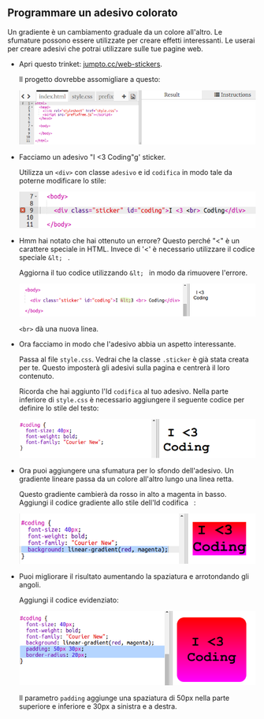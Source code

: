 ## Programmare un adesivo colorato

Un gradiente è un cambiamento graduale da un colore all'altro. Le sfumature possono essere utilizzate per creare effetti interessanti. Le userai per creare adesivi che potrai utilizzare sulle tue pagine web.

+ Apri questo trinket: <a href="http://jumpto.cc/web-stickers" target="_blank">jumpto.cc/web-stickers</a>.
    
    Il progetto dovrebbe assomigliare a questo:
    
    ![screenshot](images/stickers-starter.png)

+ Facciamo un adesivo "I <3 Coding"g' sticker.
    
    Utilizza un `<div>` con classe `adesivo` e id `codifica` in modo tale da poterne modificare lo stile:
    
    ![screenshot](images/stickers-coding-error.png)

+ Hmm hai notato che hai ottenuto un errore? Questo perché "<" è un carattere speciale in HTML. Invece di '<' è necessario utilizzare il codice speciale `&lt; ` .
    
    Aggiorna il tuo codice utilizzando `&lt; ` in modo da rimuovere l'errore.
    
    ![screenshot](images/stickers-coding-fixed.png)
    
    `<br>` dà una nuova linea.

+ Ora facciamo in modo che l'adesivo abbia un aspetto interessante.
    
    Passa al file `style.css`. Vedrai che la classe `.sticker` è già stata creata per te. Questo imposterà gli adesivi sulla pagina e centrerà il loro contenuto.
    
    Ricorda che hai aggiunto l'Id `codifica` al tuo adesivo. Nella parte inferiore di `style.css` è necessario aggiungere il seguente codice per definire lo stile del testo:
    
    ![screenshot](images/stickers-coding-font.png)

+ Ora puoi aggiungere una sfumatura per lo sfondo dell'adesivo. Un gradiente lineare passa da un colore all'altro lungo una linea retta.
    
    Questo gradiente cambierà da rosso in alto a magenta in basso. Aggiungi il codice gradiente allo stile dell'Id codifica ` `:
    
    ![screenshot](images/stickers-coding-gradient.png)

+ Puoi migliorare il risultato aumentando la spaziatura e arrotondando gli angoli.
    
    Aggiungi il codice evidenziato:
    
    ![screenshot](images/stickers-coding-padding.png)
    
    Il parametro `padding` aggiunge una spaziatura di 50px nella parte superiore e inferiore e 30px a sinistra e a destra.